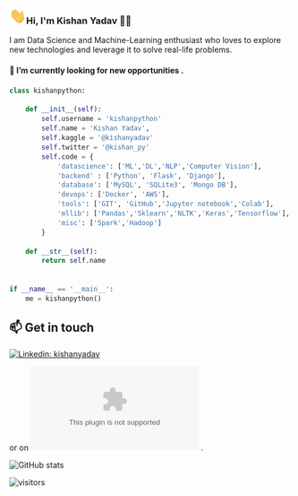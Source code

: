 ### <img src="https://raw.githubusercontent.com/ABSphreak/ABSphreak/master/gifs/Hi.gif" width="30px">Hi, I'm Kishan Yadav 👨‍💻
I am Data Science and Machine-Learning enthusiast who loves to explore new technologies and leverage it to solve real-life problems.

#### 🔭 I’m currently looking for new opportunities .

```python
class kishanpython:

    def __init__(self):
        self.username = 'kishanpython'
        self.name = 'Kishan Yadav',
        self.kaggle = '@kishanyadav'
        self.twitter = '@kishan_py'
        self.code = {
            'datascience': ['ML','DL','NLP','Computer Vision'],
            'backend' : ['Python', 'Flask', 'Django'],
            'database': ['MySQL', 'SQLite3', 'Mongo DB'],
            'devops': ['Docker', 'AWS'],
            'tools': ['GIT', 'GitHub','Jupyter notebook','Colab'],
            'mllib': ['Pandas','Sklearn','NLTK','Keras','Tensorflow'],
            'misc': ['Spark','Hadoop']
        }
        
    def __str__(self):
        return self.name


if __name__ == '__main__':
    me = kishanpython()
```    
    

## 📫 Get in touch
[![Linkedin: kishanyadav](https://img.shields.io/badge/-kishanyadav-blue?style=flat-square&logo=Linkedin&logoColor=white&link=https://www.linkedin.com/in/kishanyadav/)](https://www.linkedin.com/in/kishanyadav/)

or on ![mail](mailto:kishanyadav3223@gmail.com) .



![GitHub stats](https://github-readme-stats.vercel.app/api?username=kishanpython&show_icons=true)

![visitors](https://visitor-badge.glitch.me/badge?page_id=kishanpython/kishanpython)



<!--
**kishanpython/kishanpython** is a ✨ _special_ ✨ repository because its `README.md` (this file) appears on your GitHub profile.

Here are some ideas to get you started:

- 🔭 I’m currently working on ...
- 🌱 I’m currently learning ...
- 👯 I’m looking to collaborate on ...
- 🤔 I’m looking for help with ...
- 💬 Ask me about ...
- 📫 How to reach me: ...
- 😄 Pronouns: ...
- ⚡ Fun fact: ...
-->
